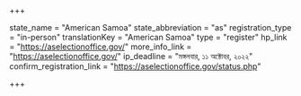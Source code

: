 +++

state_name = "American Samoa"
state_abbreviation = "as"
registration_type = "in-person"
translationKey = "American Samoa"
type = "register"
hp_link = "https://aselectionoffice.gov/"
more_info_link = "https://aselectionoffice.gov/"
ip_deadline = "মঙ্গলবার, ১১ অক্টোবর, ২০২২"
confirm_registration_link = "https://aselectionoffice.gov/status.php"

+++